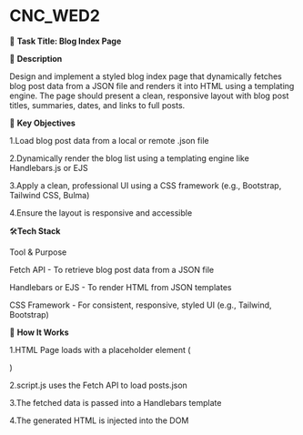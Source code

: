 # CNC_WED2

📝 **Task Title: Blog Index Page**


📌 **Description**

Design and implement a styled blog index page that dynamically fetches blog post data from a JSON file and renders it into HTML using a templating engine. The page should present a clean, responsive layout with blog post titles, summaries, dates, and links to full posts.


🎯 **Key Objectives**

1.Load blog post data from a local or remote .json file

2.Dynamically render the blog list using a templating engine like Handlebars.js or EJS

3.Apply a clean, professional UI using a CSS framework (e.g., Bootstrap, Tailwind CSS, Bulma)

4.Ensure the layout is responsive and accessible


🛠️**Tech Stack**

Tool & Purpose

Fetch API -	To retrieve blog post data from a JSON file

Handlebars or EJS - 	To render HTML from JSON templates

CSS Framework - 	For consistent, responsive, styled UI (e.g., Tailwind, Bootstrap)


🔧 **How It Works**

1.HTML Page loads with a placeholder element (<div id="blog-list">)

2.script.js uses the Fetch API to load posts.json

3.The fetched data is passed into a Handlebars template

4.The generated HTML is injected into the DOM




